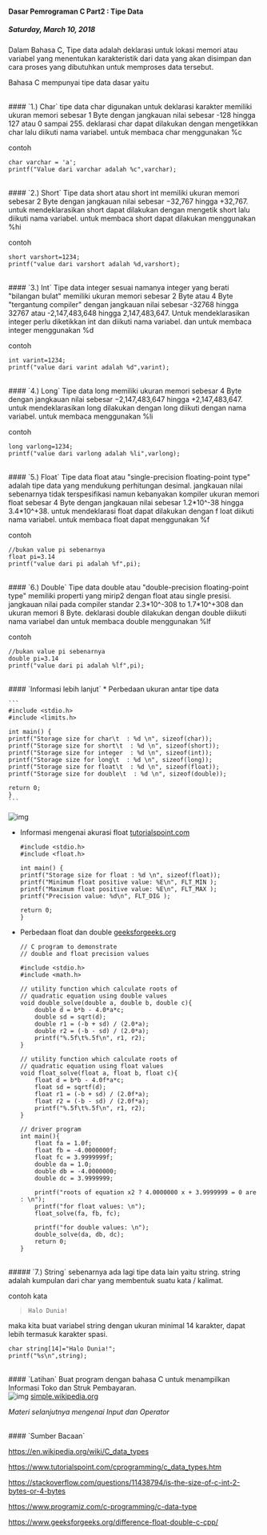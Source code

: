 #### Dasar Pemrograman C Part2 : Tipe Data
##### *Saturday, March 10, 2018*

Dalam Bahasa C, Tipe data adalah deklarasi untuk lokasi memori atau 
variabel yang menentukan karakteristik dari data yang akan disimpan 
dan cara proses yang dibutuhkan untuk memproses data tersebut.

Bahasa C mempunyai tipe data dasar yaitu

<br>
#### `1.) Char`
tipe data char digunakan untuk deklarasi karakter memiliki ukuran 
memori sebesar 1 Byte dengan jangkauan nilai sebesar -128 hingga 
127 atau 0 sampai 255. deklarasi char dapat dilakukan dengan 
mengetikkan char lalu diikuti nama variabel. untuk membaca char 
menggunakan %c

contoh
```
char varchar = 'a';
printf("Value dari varchar adalah %c",varchar);  
```

<br>
#### `2.) Short`
Tipe data short atau short int memiliki ukuran memori sebesar 2 Byte 
dengan jangkauan nilai sebesar −32,767 hingga +32,767. untuk 
mendeklarasikan short dapat dilakukan dengan mengetik short lalu 
diikuti nama variabel. untuk membaca short dapat dilakukan 
menggunakan %hi

contoh
```
short varshort=1234;
printf("value dari varshort adalah %d,varshort);
```

<br>
#### `3.) Int`       
Tipe data integer sesuai namanya integer yang berati "bilangan bulat" 
memiliki ukuran memori sebesar 2 Byte atau 4 Byte "tergantung 
compiler" dengan jangkauan nilai sebesar -32768 hingga 32767 
atau -2,147,483,648 hingga 2,147,483,647. Untuk mendeklarasikan 
integer perlu diketikkan int dan diikuti nama variabel. dan untuk 
membaca integer menggunakan %d

contoh
```
int varint=1234;
printf("value dari varint adalah %d",varint);
```

<br>
#### `4.) Long`
Tipe data long memiliki ukuran memori sebesar 4 Byte dengan jangkauan 
nilai sebesar −2,147,483,647 hingga +2,147,483,647. untuk 
mendeklarasikan long dilakukan dengan long diikuti dengan nama 
variabel. untuk membaca menggunakan %li

contoh
```
long varlong=1234;
printf("value dari varlong adalah %li",varlong);
```

<br>
#### `5.) Float`
Tipe data float atau "single-precision floating-point type" adalah 
tipe data yang mendukung perhitungan desimal. jangkauan nilai 
sebenarnya tidak terspesifikasi namun kebanyakan kompiler ukuran 
memori float sebesar 4 Byte dengan jangkauan nilai sebesar 1.2*10^-38 
hingga 3.4*10^+38. untuk mendeklarasi float dapat dilakukan dengan f
loat diikuti nama variabel. untuk membaca float dapat menggunakan %f

contoh
```
//bukan value pi sebenarnya
float pi=3.14
printf("value dari pi adalah %f",pi);
```

<br>
#### `6.) Double`
Tipe data double atau "double-precision floating-point type" memiliki 
properti yang mirip2 dengan float atau single presisi. jangkauan nilai 
pada compiler standar 2.3*10^-308 to 1.7*10^+308 dan ukuran memori 8 
Byte. deklarasi double dilakukan dengan double diikuti nama variabel 
dan untuk membaca double menggunakan %lf

contoh
```
//bukan value pi sebenarnya
double pi=3.14
printf("value dari pi adalah %lf",pi);
```

<br>
#### `Informasi lebih lanjut`
* Perbedaan ukuran antar tipe data

    ```
    #include <stdio.h>
    #include <limits.h>

    int main() {
    printf("Storage size for char\t  : %d \n", sizeof(char));
    printf("Storage size for short\t  : %d \n", sizeof(short));
    printf("Storage size for integer  : %d \n", sizeof(int));
    printf("Storage size for long\t  : %d \n", sizeof(long));
    printf("Storage size for float\t  : %d \n", sizeof(float));
    printf("Storage size for double\t  : %d \n", sizeof(double));

    return 0;
    }
    ```

<div class="row">
    <div class="col-sm-3"></div>
    <div class="col-sm-6">
        <div class="img-thumbnail">
            <img class="img-fluid" loading="lazy" src="./posts/2018-03-10-dasar-pemrograman-c-part2-tipe-data/1.jpg" alt="img">
        </div>
    </div>
    <div class="col-sm-3"></div>
</div>

* Informasi mengenai akurasi float [tutorialspoint.com](https://www.tutorialspoint.com/cprogramming/c_data_types.htm)

    ```
    #include <stdio.h>
    #include <float.h>

    int main() {
    printf("Storage size for float : %d \n", sizeof(float));
    printf("Minimum float positive value: %E\n", FLT_MIN );
    printf("Maximum float positive value: %E\n", FLT_MAX );
    printf("Precision value: %d\n", FLT_DIG );
    
    return 0;
    }
    ```

* Perbedaan float dan double [geeksforgeeks.org](https://www.geeksforgeeks.org/difference-float-double-c-cpp/)

    ```
    // C program to demonstrate
    // double and float precision values

    #include <stdio.h>
    #include <math.h>

    // utility function which calculate roots of
    // quadratic equation using double values
    void double_solve(double a, double b, double c){
        double d = b*b - 4.0*a*c;
        double sd = sqrt(d);
        double r1 = (-b + sd) / (2.0*a);
        double r2 = (-b - sd) / (2.0*a);
        printf("%.5f\t%.5f\n", r1, r2);
    }

    // utility function which calculate roots of
    // quadratic equation using float values
    void float_solve(float a, float b, float c){
        float d = b*b - 4.0f*a*c;
        float sd = sqrtf(d);
        float r1 = (-b + sd) / (2.0f*a);
        float r2 = (-b - sd) / (2.0f*a);
        printf("%.5f\t%.5f\n", r1, r2);
    }  

    // driver program
    int main(){
        float fa = 1.0f;
        float fb = -4.0000000f;
        float fc = 3.9999999f;
        double da = 1.0;
        double db = -4.0000000;
        double dc = 3.9999999;

        printf("roots of equation x2 ? 4.0000000 x + 3.9999999 = 0 are : \n");
        printf("for float values: \n");
        float_solve(fa, fb, fc);

        printf("for double values: \n");
        double_solve(da, db, dc);
        return 0;
    }
    ```

<br>
##### `7.) String`
sebenarnya ada lagi tipe data lain yaitu string. string adalah 
kumpulan dari char yang membentuk suatu kata / kalimat.

contoh kata
> `Halo Dunia!`

maka kita buat variabel string dengan ukuran minimal 14 karakter, 
dapat lebih termasuk karakter spasi.
```
char string[14]="Halo Dunia!";
printf("%s\n",string);
```

<br>
#### `Latihan`
Buat program dengan bahasa C untuk menampilkan Informasi Toko dan Struk Pembayaran.
<div class="row">
    <div class="col-sm-3"></div>
    <div class="col-sm-6">
        <div class="img-thumbnail">
            <img class="img-fluid" loading="lazy" src="./posts/2018-03-10-dasar-pemrograman-c-part2-tipe-data/2.jpg" alt="img">
            <a href="https://simple.wikipedia.org/wiki/Receipt">simple.wikipedia.org</a>
        </div>
    </div>
    <div class="col-sm-3"></div>
</div>

*Materi selanjutnya mengenai Input dan Operator*

<br>
#### `Sumber Bacaan`

<https://en.wikipedia.org/wiki/C_data_types>

<https://www.tutorialspoint.com/cprogramming/c_data_types.htm>

<https://stackoverflow.com/questions/11438794/is-the-size-of-c-int-2-bytes-or-4-bytes>

<https://www.programiz.com/c-programming/c-data-type>

<https://www.geeksforgeeks.org/difference-float-double-c-cpp/>

